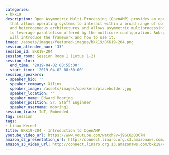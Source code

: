 ```yaml
---
categories:
- bkk19
description: Open Asymmetric Multi-Processing (OpenAMP) provides an open source framework
  that allows operating systems to interact within a broad range of complex homogeneous
  and heterogeneous architectures and allows asymmetric multiprocessing applications
  to leverage parallelism offered by the multicore configuration. &nbsp;This session
  will introduce the framework and how to use it.
image: /assets/images/featured-images/bkk19/BKK19-204.png
session_attendee_num: '33'
session_id: BKK19-204
session_room: Session Room 1 (Lotus 1-2)
session_slot:
  end_time: '2019-04-02 08:55:00'
  start_time: '2019-04-02 08:30:00'
session_speakers:
- speaker_bio: ''
  speaker_company: Xilinx
  speaker_image: /assets/images/speakers/placeholder.jpg
  speaker_location: ''
  speaker_name: Edward Mooring
  speaker_position: Sr. Staff Engineer
  speaker_username: mooring1
session_track: IoT, Embedded
tag: session
tags:
- Linux Kernel
title: BKK19-204 - Introduction to OpenAMP
youtube_video_url: https://www.youtube.com/watch?v=j9GCOpB3C7M
amazon_s3_presentation_url: http://connect.linaro.org.s3.amazonaws.com/bkk19/presentations/bkk19-204.pdf
amazon_s3_video_url: http://connect.linaro.org.s3.amazonaws.com/bkk19/videos/bkk19-204.mp4
---
```

